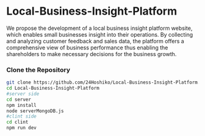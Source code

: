 # Local-Business-Insight-Platform
We propose the development of a local business insight platform website, which enables small businesses insight into their operations. By collecting and analyzing customer feedback and sales data, the platform offers a comprehensive view of business performance thus enabling the shareholders to make necessary decisions for the business growth. 

### **Clone the Repository**
   ```bash
   git clone https://github.com/24Hoshiko/Local-Business-Insight-Platform.git
   cd Local-Business-Insight-Platform
   #server side
   cd server
   npm install
   node serverMongoDB.js
   #clint side
   cd clint
   npm run dev
